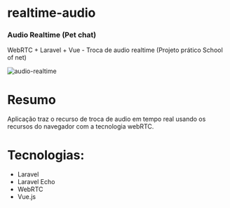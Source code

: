 # realtime-audio
<h3>Audio Realtime (Pet chat)</h3>

WebRTC + Laravel + Vue - Troca de audio realtime (Projeto prático School of net)

![audio-realtime](https://github.com/MaiconCabral/realtime-audio/assets/44178051/ff26986b-5241-4a6d-8511-292995b4c528)

# Resumo
Aplicação traz o recurso de troca de audio em tempo real usando os recursos do navegador com a tecnologia webRTC.


# Tecnologias:

<ul>
    <li>Laravel</li>
    <li>Laravel Echo</li>
    <li>WebRTC</li>
    <li>Vue.js</li>
</ul>


